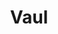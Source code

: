 ---
title: 'Vaul'
description: 'Drawer component for React.'
link: 'https://vaul.emilkowal.ski/'
imageURL: 'https://res.cloudinary.com/dc6mrv5cb/image/upload/v1707824308/personal-resources/react/ffl8pfuv0gsdi6e1g3ad.png'
---